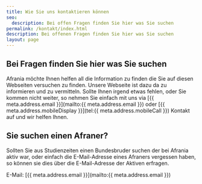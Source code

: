 ```yaml
---
title: Wie Sie uns kontaktieren können
seo:
  description: Bei offen Fragen finden Sie hier was Sie suchen
permalink: /kontakt/index.html
description: Bei offenen Fragen finden Sie hier was Sie suchen
layout: page
---
```


## Bei Fragen finden Sie hier was Sie suchen

Afrania möchte Ihnen helfen all die Information zu finden die Sie auf diesen Webseiten versuchen zu finden. Unsere Webseite ist dazu da zu informieren und zu vermitteln. Sollte Ihnen irgend etwas fehlen, oder Sie kommen nicht weiter, so nehmen Sie einfach mit uns via [{{ meta.address.email }}](mailto:{{ meta.address.email }}) oder [{{ meta.address.mobileDisplay }}](tel:{{ meta.address.mobileCall }}) Kontakt auf und wir helfen Ihnen.

## Sie suchen einen Afraner?

Sollten Sie aus Studienzeiten einen Bundesbruder suchen der bei Afrania aktiv war, oder einfach die E-Mail-Adresse eines Afraners vergessen haben, so können sie dies über die E-Mail-Adresse der Aktiven erfragen.

E-Mail: [{{ meta.address.email }}](mailto:{{ meta.address.email }})
